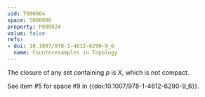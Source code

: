 ```yaml
---
uid: T000064
space: S000008
property: P000024
value: false
refs:
- doi: 10.1007/978-1-4612-6290-9_6
  name: Counterexamples in Topology
---
```


The closure of any set containing $p$ is $X$, which is not compact.

See item #5 for space #9 in {{doi:10.1007/978-1-4612-6290-9_6}}.
